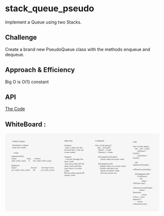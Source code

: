# stack_queue_pseudo

Implement a Queue using two Stacks.

## Challenge

Create a brand new PseudoQueue class with the methods enqueue and dequeue.

## Approach & Efficiency
Big O is O(1) constant

## API
[The Code](/code_challenges/stack-queue-pseudo/stack_queue_pseudo/stack_queue_pseudo.py)

## WhiteBoard :

![The img](/code_challenges/stack-queue-pseudo/Whiteboard.png)



